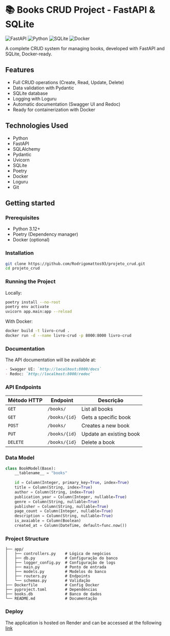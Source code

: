 # 📚 Books CRUD Project - FastAPI & SQLite

![FastAPI](https://img.shields.io/badge/FastAPI-005571?style=for-the-badge&logo=fastapi)
![Python](https://img.shields.io/badge/python-3670A0?style=for-the-badge&logo=python&logoColor=ffdd54)
![SQLite](https://img.shields.io/badge/sqlite-%2307405e.svg?style=for-the-badge&logo=sqlite&logoColor=white)
![Docker](https://img.shields.io/badge/docker-%230db7ed.svg?style=for-the-badge&logo=docker&logoColor=white)

A complete CRUD system for managing books, developed with FastAPI and SQLite, Docker-ready.

## Features

-  Full CRUD operations (Create, Read, Update, Delete)
-  Data validation with Pydantic
-  SQLite database
-  Logging with Loguru
-  Automatic documentation (Swagger UI and Redoc)
-  Ready for containerization with Docker

## Technologies Used

- Python
- FastAPI
- SQLAlchemy
- Pydantic
- Uvicorn
- SQLite
- Poetry
- Docker
- Loguru
- Git

## Getting started

### Prerequisites

- Python 3.12+
- Poetry (Dependency manager)
- Docker (optional)

### Installation

```bash
git clone https://github.com/Rodrigomattos93/projeto_crud.git
cd projeto_crud
```

### Running the Project

Locally:
```bash
poetry install --no-root
poetry env activate
uvicorn app.main:app --reload
```

With Docker:
```bash
docker build -t livro-crud .
docker run -d --name livro-crud -p 8000:8000 livro-crud
```
### Documentation

The API documentation will be available at:
```markdown
- Swagger UI: `http://localhost:8000/docs`
- Redoc: `http://localhost:8000/redoc`
```

### API Endpoints

| Método HTTP | Endpoint         | Descrição                          |
|-------------|------------------|------------------------------------|
| `GET`       | `/books/`        | List all books                     |
| `GET`       | `/books/{id}`    | Gets a specific book               |
| `POST`      | `/books/`        | Creates a new book                 |
| `PUT`       | `/books/{id}`    | Update an existing book            |
| `DELETE`    | `/books/{id}`    | Delete a book                      |

### Data Model
```python
class BookModel(Base):
    __tablename__ = "books"
    
    id = Column(Integer, primary_key=True, index=True)
    title = Column(String, index=True)
    author = Column(String, index=True)
    publication_year = Column(Integer, nullable=True)
    genre = Column(String, nullable=True)
    publisher = Column(String, nullable=True)
    page_count = Column(Integer, nullable=True)
    description = Column(String, nullable=True)
    is_avaiable = Column(Boolean)
    created_at = Column(DateTime, default=func.now())
```

### Project Structure
```projeto-crud/
├── app/
│   ├── controllers.py    # Lógica de negócios
│   ├── db.py             # Configuração do banco
│   ├── logger_config.py  # Configuração de logs
│   ├── main.py           # Ponto de entrada
│   ├── models.py         # Modelos do banco
│   ├── routers.py        # Endpoints
│   └── schemas.py        # Validação
├── Dockerfile            # Config Docker
├── pyproject.toml        # Dependências
├── books.db              # Banco de dados
└── README.md             # Documentação
```

### Deploy
The application is hosted on Render and can be accessed at the following [link](https://projeto-crud-r5yr.onrender.com/books/)